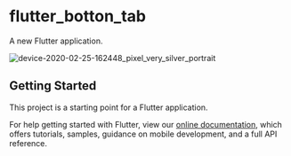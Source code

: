 # flutter_botton_tab

A new Flutter application.

![device-2020-02-25-162448_pixel_very_silver_portrait](https://user-images.githubusercontent.com/4372065/76675306-d5f4f600-65dd-11ea-8741-7221dc686387.png)

## Getting Started

This project is a starting point for a Flutter application.

For help getting started with Flutter, view our
[online documentation](http://theflutterblog.com/), which offers tutorials,
samples, guidance on mobile development, and a full API reference.
